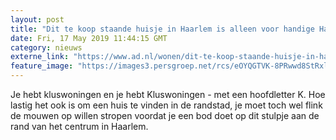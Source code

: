 ```yaml
---
layout: post
title: "Dit te koop staande huisje in Haarlem is alleen voor handige Harry's"
date: Fri, 17 May 2019 11:44:15 GMT
category: nieuws
externe_link: "https://www.ad.nl/wonen/dit-te-koop-staande-huisje-in-haarlem-is-alleen-voor-handige-harry-s~ac375530/"
feature_image: "https://images3.persgroep.net/rcs/eOYQGTVK-8PRwwd8StRxlTkhShc/diocontent/148600247/_fitwidth/400/?appId=21791a8992982cd8da851550a453bd7f&quality=0.7"
---
```


Je hebt kluswoningen en je hebt Kluswoningen - met een hoofdletter K. Hoe lastig het ook is om een huis te vinden in de randstad, je moet toch wel flink de mouwen op willen stropen voordat je een bod doet op dit stulpje aan de rand van het centrum in Haarlem.
